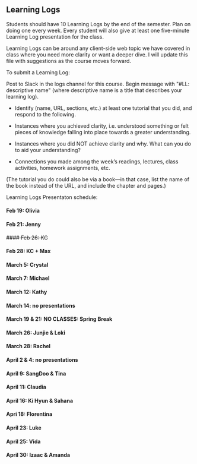 ## Learning Logs

Students should have 10 Learning Logs by the end of the semester. Plan on doing one every week. Every student will also give at least one five-minute Learning Log presentation for the class.

Learning Logs can be around any client-side web topic we have covered in class where you need more clarity or want a deeper dive. I will update this file with suggestions as the course moves forward.

To submit a Learning Log:


Post to Slack in the logs channel for this course. Begin message with "#LL: descriptive name" (where descriptive name is a title that describes your learning log).

* Identify (name, URL, sections, etc.) at least one tutorial that you did, and respond to the following.

* Instances where you achieved clarity, i.e. understood something or felt pieces of knowledge falling into place towards a greater understanding.

* Instances where you did NOT achieve clarity and why. What can you do to aid your understanding?

* Connections you made among the week’s readings, lectures, class activities, homework assignments, etc.

(The tutorial you do could also be via a book—in that case, list the name of the book instead of the URL, and include the chapter and pages.)


Learning Logs Presentaton schedule:

#### Feb 19: Olivia

#### Feb 21: Jenny

~~#### Feb 26: KC~~

#### Feb 28: KC + Max 

#### March 5: Crystal

#### March 7: Michael

#### March 12: Kathy

#### March 14: no presentations

#### March 19 & 21: NO CLASSES: Spring Break

#### March 26: Junjie & Loki

#### March 28: Rachel

#### April 2 & 4: no presentations

#### April 9: SangDoo & Tina

#### April 11: Claudia

#### April 16: Ki Hyun & Sahana

#### Apri 18: Florentina

#### April 23: Luke

#### April 25: Vida

#### April 30: Izaac & Amanda
